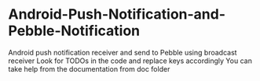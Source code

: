 # Android-Push-Notification-and-Pebble-Notification
Android push notification receiver and send to Pebble using broadcast receiver
Look for TODOs in the code and replace keys accordingly
You can take help from the documentation from doc folder
